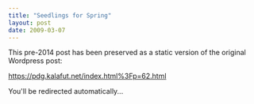 ```yaml
---
title: "Seedlings for Spring"
layout: post
date: 2009-03-07
---
```


This pre-2014 post has been preserved as a static version of the original Wordpress post:

https://pdg.kalafut.net/index.html%3Fp=62.html

You'll be redirected automatically...

<head>
  <meta http-equiv="refresh" content="5;url=https://pdg.kalafut.net/index.html%3Fp=62.html">
</head>

